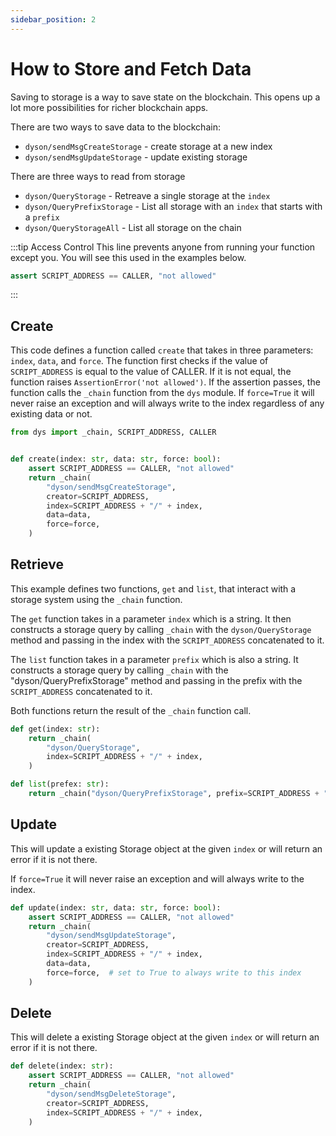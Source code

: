 ```yaml
---
sidebar_position: 2
---
```


# How to Store and Fetch Data

Saving to storage is a way to save state on the blockchain. This opens up a lot more possibilities for richer blockchain apps. 

There are two ways to save data to the blockchain: 
 - `dyson/sendMsgCreateStorage` - create storage at a new index
 - `dyson/sendMsgUpdateStorage` - update existing storage

There are three ways to read from storage
 - `dyson/QueryStorage` - Retreave a single storage at the `index`
 - `dyson/QueryPrefixStorage` - List all storage with an `index` that starts with a `prefix`
 - `dyson/QueryStorageAll` - List all storage on the chain


:::tip Access Control
This line prevents anyone from running your function except you. You will see
this used in the examples below.

```python
assert SCRIPT_ADDRESS == CALLER, "not allowed"
```
:::


## Create 


This code defines a function called `create` that takes in three parameters: `index`, `data`, and `force`. The function first checks if the value of `SCRIPT_ADDRESS` is equal to the value of CALLER. If it is not equal, the function raises `AssertionError('not allowed')`. If the assertion passes, the function calls the `_chain` function from the `dys` module.
If `force=True` it will never raise an exception and will always write to the index regardless of any existing data or not.


```python
from dys import _chain, SCRIPT_ADDRESS, CALLER


def create(index: str, data: str, force: bool):
    assert SCRIPT_ADDRESS == CALLER, "not allowed"
    return _chain(
        "dyson/sendMsgCreateStorage",
        creator=SCRIPT_ADDRESS,
        index=SCRIPT_ADDRESS + "/" + index,
        data=data,
        force=force,
    )
```

## Retrieve 

This example defines two functions, `get` and `list`, that interact with a storage system using the `_chain` function.

The `get` function takes in a parameter `index` which is a string. It then constructs a storage query by calling `_chain` with the `dyson/QueryStorage` method and passing in the index with the `SCRIPT_ADDRESS` concatenated to it.

The `list` function takes in a parameter `prefix` which is also a string. It constructs a storage query by calling `_chain` with the "dyson/QueryPrefixStorage" method and passing in the prefix with the `SCRIPT_ADDRESS` concatenated to it.

Both functions return the result of the `_chain` function call.


```python
def get(index: str):
    return _chain(
        "dyson/QueryStorage",
        index=SCRIPT_ADDRESS + "/" + index,
    )
```


```python
def list(prefex: str):
    return _chain("dyson/QueryPrefixStorage", prefix=SCRIPT_ADDRESS + "/" + prefex)
```


## Update 
This will update a existing Storage object at the given `index` or will return an
error if it is not there.

If `force=True` it will never raise an exception and will always write to the index.

```python
def update(index: str, data: str, force: bool):
    assert SCRIPT_ADDRESS == CALLER, "not allowed"
    return _chain(
        "dyson/sendMsgUpdateStorage",
        creator=SCRIPT_ADDRESS,
        index=SCRIPT_ADDRESS + "/" + index,
        data=data,
        force=force,  # set to True to always write to this index
    )

```

## Delete

This will delete a existing Storage object at the given `index` or will return an
error if it is not there.


```python
def delete(index: str):
    assert SCRIPT_ADDRESS == CALLER, "not allowed"
    return _chain(
        "dyson/sendMsgDeleteStorage",
        creator=SCRIPT_ADDRESS,
        index=SCRIPT_ADDRESS + "/" + index,
    )
```




